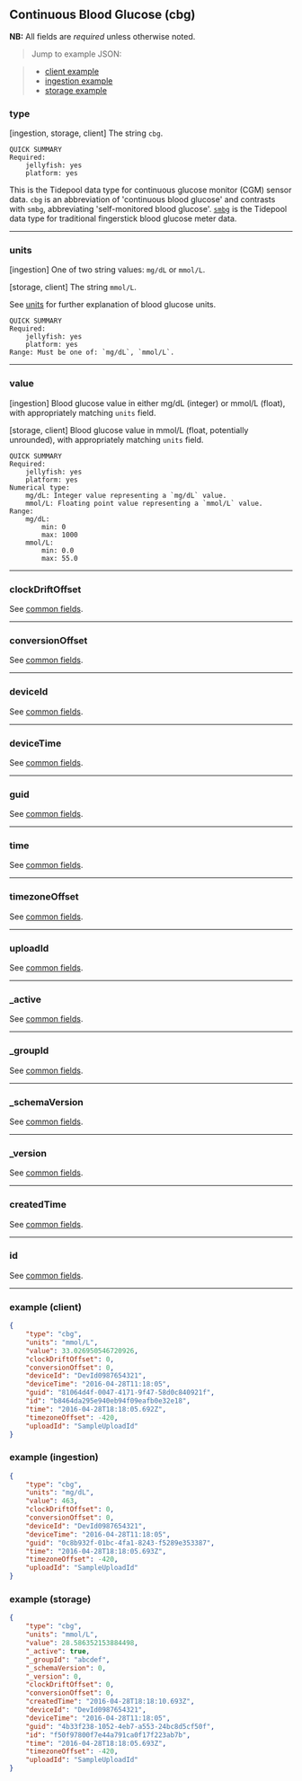 ## Continuous Blood Glucose (cbg)

**NB:** All fields are *required* unless otherwise noted.


> Jump to example JSON:

>  - [client example](#example-client)
>  - [ingestion example](#example-ingestion)
>  - [storage example](#example-storage)


### type

[ingestion, storage, client] The string `cbg`.

	QUICK SUMMARY
	Required:
		jellyfish: yes
		platform: yes
<!-- start type -->

This is the Tidepool data type for continuous glucose monitor (CGM) sensor data. `cbg` is an abbreviation of 'continuous blood glucose' and contrasts with `smbg`, abbreviating 'self-monitored blood glucose'. [`smbg`](smbg.md) is the Tidepool data type for traditional fingerstick blood glucose meter data.

<!-- end type -->

* * * * *

### units

[ingestion] One of two string values: `mg/dL` or `mmol/L`.

[storage, client] The string `mmol/L`.

See [units](../units.md) for further explanation of blood glucose units.

	QUICK SUMMARY
	Required:
		jellyfish: yes
		platform: yes
	Range: Must be one of: `mg/dL`, `mmol/L`.
<!-- start units -->

<!-- end units -->

* * * * *

### value

[ingestion] Blood glucose value in either mg/dL (integer) or mmol/L (float), with appropriately matching `units` field.

[storage, client] Blood glucose value in mmol/L (float, potentially unrounded), with appropriately matching `units` field.

	QUICK SUMMARY
	Required:
		jellyfish: yes
		platform: yes
	Numerical type:
		mg/dL: Integer value representing a `mg/dL` value.
		mmol/L: Floating point value representing a `mmol/L` value.
	Range:
		mg/dL:
			min: 0
			max: 1000
		mmol/L:
			min: 0.0
			max: 55.0


<!-- start value -->

<!-- end value -->

* * * * *

### clockDriftOffset

See [common fields](../common.md).

<!-- start clockDriftOffset -->
<!-- TODO -->
<!-- end clockDriftOffset -->

* * * * *

### conversionOffset

See [common fields](../common.md).

<!-- start conversionOffset -->
<!-- TODO -->
<!-- end conversionOffset -->

* * * * *

### deviceId

See [common fields](../common.md).

<!-- start deviceId -->
<!-- TODO -->
<!-- end deviceId -->

* * * * *

### deviceTime

See [common fields](../common.md).

<!-- start deviceTime -->
<!-- TODO -->
<!-- end deviceTime -->

* * * * *

### guid

See [common fields](../common.md).

<!-- start guid -->
<!-- TODO -->
<!-- end guid -->

* * * * *

### time

See [common fields](../common.md).

<!-- start time -->
<!-- TODO -->
<!-- end time -->

* * * * *

### timezoneOffset

See [common fields](../common.md).

<!-- start timezoneOffset -->
<!-- TODO -->
<!-- end timezoneOffset -->

* * * * *

### uploadId

See [common fields](../common.md).

<!-- start uploadId -->
<!-- TODO -->
<!-- end uploadId -->

* * * * *

### _active

See [common fields](../common.md).

<!-- start _active -->
<!-- TODO -->
<!-- end _active -->

* * * * *

### _groupId

See [common fields](../common.md).

<!-- start _groupId -->
<!-- TODO -->
<!-- end _groupId -->

* * * * *

### _schemaVersion

See [common fields](../common.md).

<!-- start _schemaVersion -->
<!-- TODO -->
<!-- end _schemaVersion -->

* * * * *

### _version

See [common fields](../common.md).

<!-- start _version -->
<!-- TODO -->
<!-- end _version -->

* * * * *

### createdTime

See [common fields](../common.md).

<!-- start createdTime -->
<!-- TODO -->
<!-- end createdTime -->

* * * * *

### id

See [common fields](../common.md).

<!-- start id -->
<!-- TODO -->
<!-- end id -->

* * * * *

### example (client)

```json
{
	"type": "cbg",
	"units": "mmol/L",
	"value": 33.026950546720926,
	"clockDriftOffset": 0,
	"conversionOffset": 0,
	"deviceId": "DevId0987654321",
	"deviceTime": "2016-04-28T11:18:05",
	"guid": "81064d4f-0047-4171-9f47-58d0c840921f",
	"id": "b8464da295e940eb94f09eafb0e32e18",
	"time": "2016-04-28T18:18:05.692Z",
	"timezoneOffset": -420,
	"uploadId": "SampleUploadId"
}
```

### example (ingestion)

```json
{
	"type": "cbg",
	"units": "mg/dL",
	"value": 463,
	"clockDriftOffset": 0,
	"conversionOffset": 0,
	"deviceId": "DevId0987654321",
	"deviceTime": "2016-04-28T11:18:05",
	"guid": "0c8b932f-01bc-4fa1-8243-f5289e353387",
	"time": "2016-04-28T18:18:05.693Z",
	"timezoneOffset": -420,
	"uploadId": "SampleUploadId"
}
```

### example (storage)

```json
{
	"type": "cbg",
	"units": "mmol/L",
	"value": 28.586352153884498,
	"_active": true,
	"_groupId": "abcdef",
	"_schemaVersion": 0,
	"_version": 0,
	"clockDriftOffset": 0,
	"conversionOffset": 0,
	"createdTime": "2016-04-28T18:18:10.693Z",
	"deviceId": "DevId0987654321",
	"deviceTime": "2016-04-28T11:18:05",
	"guid": "4b33f238-1052-4eb7-a553-24bc8d5cf50f",
	"id": "f50f97800f7e44a791ca0f17f223ab7b",
	"time": "2016-04-28T18:18:05.693Z",
	"timezoneOffset": -420,
	"uploadId": "SampleUploadId"
}
```
